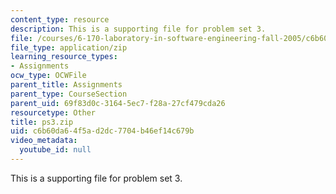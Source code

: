 ```yaml
---
content_type: resource
description: This is a supporting file for problem set 3.
file: /courses/6-170-laboratory-in-software-engineering-fall-2005/c6b60da64f5ad2dc7704b46ef14c679b_ps3.zip
file_type: application/zip
learning_resource_types:
- Assignments
ocw_type: OCWFile
parent_title: Assignments
parent_type: CourseSection
parent_uid: 69f83d0c-3164-5ec7-f28a-27cf479cda26
resourcetype: Other
title: ps3.zip
uid: c6b60da6-4f5a-d2dc-7704-b46ef14c679b
video_metadata:
  youtube_id: null
---
```

This is a supporting file for problem set 3.

